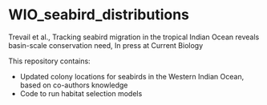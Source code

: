 # WIO_seabird_distributions

Trevail et al., Tracking seabird migration in the tropical Indian Ocean reveals basin-scale conservation need, In press at Current Biology

This repository contains:
- Updated colony locations for seabirds in the Western Indian Ocean, based on co-authors knowledge
- Code to run habitat selection models
